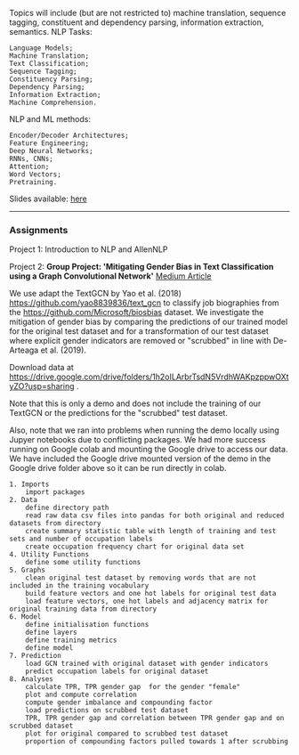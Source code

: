 

Topics will include (but are not restricted to) machine translation, sequence tagging, constituent and dependency parsing, information extraction, semantics.
NLP Tasks:

    Language Models;
    Machine Translation;
    Text Classification;
    Sequence Tagging;
    Constituency Parsing;
    Dependency Parsing;
    Information Extraction;
    Machine Comprehension.

NLP and ML methods:

    Encoder/Decoder Architectures;
    Feature Engineering;
    Deep Neural Networks;
    RNNs, CNNs;
    Attention;
    Word Vectors;
    Pretraining.

Slides available: [here](https://docs.google.com/spreadsheets/d/1sJXd1Vkvk-YXXPUDlzlFLwRVaqmBrpAi9uwmjHtGI1I/edit#gid=0)
____________________
### Assignments
Project 1: Introduction to NLP and AllenNLP

Project 2: **Group Project: 'Mitigating Gender Bias in Text Classification using a Graph Convolutional Network'**
[Medium Article](https://towardsdatascience.com/mitigating-gender-bias-in-occupation-classification-805edb389729?source=friends_link&sk=3966a9c714ffaee7dbc642075d8a18b8)

We use adapt the TextGCN by Yao et al. (2018) https://github.com/yao8839836/text_gcn to classify job biographies from the https://github.com/Microsoft/biosbias dataset. We investigate the mitigation of gender bias by comparing the predictions of our trained model for the original test dataset and for a transformation of our test dataset where explicit gender indicators are removed or "scrubbed" in line with De-Arteaga et al. (2019).

Download data at https://drive.google.com/drive/folders/1h2oILArbrTsdN5VrdhWAKpzppwOXtyZO?usp=sharing .

Note that this is only a demo and does not include the training of our TextGCN or the predictions for the "scrubbed" test dataset.

Also, note that we ran into problems when running the demo locally using Jupyer notebooks due to conflicting packages. We had more success running on Google colab and mounting the Google drive to access our data. We have included the Google drive mounted version of the demo in the Google drive folder above so it can be run directly in colab.

    1. Imports
        import packages
    2. Data
        define directory path
        read raw data csv files into pandas for both original and reduced datasets from directory
        create summary statistic table with length of training and test sets and number of occupation labels
        create occupation frequency chart for original data set
    4. Utility Functions
        define some utility functions
    5. Graphs
        clean original test dataset by removing words that are not included in the training vocabulary
        build feature vectors and one hot labels for original test data
        load feature vectors, one hot labels and adjacency matrix for original training data from directory
    6. Model
        define initialisation functions
        define layers
        define training metrics
        define model
    7. Prediction
        load GCN trained with original dataset with gender indicators
        predict occupation labels for original dataset
    8. Analyses
        calculate TPR, TPR gender gap  for the gender "female"
        plot and compute correlation
        compute gender imbalance and compounding factor
        load predictions on scrubbed test dataset
        TPR, TPR gender gap and correlation between TPR gender gap and on scrubbed dataset
        plot for original compared to scrubbed test dataset
        proportion of compounding factors pulled towards 1 after scrubbing
